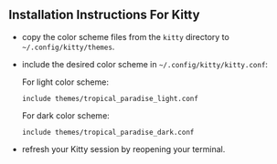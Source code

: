## Installation Instructions For Kitty
+ copy the color scheme files from the `kitty` directory to
  `~/.config/kitty/themes`.
+ include the desired color scheme in `~/.config/kitty/kitty.conf`:

  For light color scheme:
  ```
  include themes/tropical_paradise_light.conf
  ```

  For dark color scheme:
  ```
  include themes/tropical_paradise_dark.conf
  ```

+ refresh your Kitty session by reopening your terminal.
